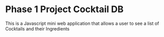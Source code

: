 # Phase 1 Project Cocktail DB

This is a Javascript mini web application that allows a user to see a list of Cocktails and their Ingredients

